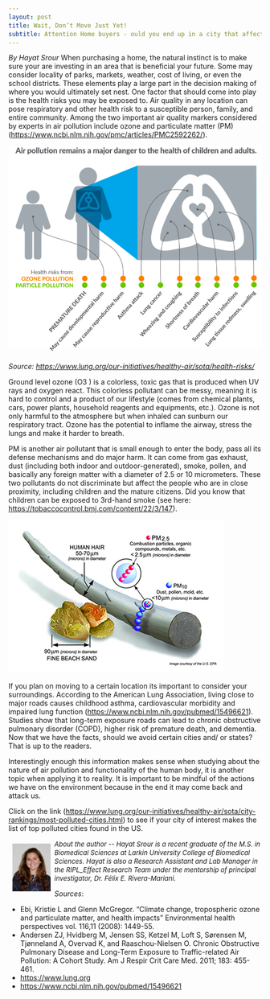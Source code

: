 ```yaml
---
layout: post
title: Wait, Don’t Move Just Yet!
subtitle: Attention Home buyers - ould you end up in a city that affects your health?
---
```


*By Hayat Srour*
When purchasing a home, the natural instinct is to make sure your are investing in an area that is beneficial your future. Some may consider locality of parks, markets, weather, cost of living, or even the school districts. These elements play a large part in the decision making of where you would ultimately set nest. One factor that should come into play is the health risks you may be exposed to. Air quality in any location can pose respiratory and other health risk  to a susceptible person, family, and entire community. Among the two important air quality markers considered by experts in air pollution include ozone and particulate matter (PM) (https://www.ncbi.nlm.nih.gov/pmc/articles/PMC2592262/). 

<img src="/img/airpollution-hayatpost.png" alt="Danger of Air Pollution" class="inline"/>

*Source: https://www.lung.org/our-initiatives/healthy-air/sota/health-risks/*

Ground level ozone (O3 ) is a colorless, toxic gas that is produced when UV rays and oxygen react. This colorless pollutant can be messy, meaning it is hard to control and a product of our lifestyle (comes from chemical plants, cars, power plants, household reagents and equipments, etc.). Ozone is not only harmful to the atmosphere but when inhaled can sunburn our respiratory tract. Ozone has the potential to inflame the airway, stress the lungs and make it harder to breath. 

PM is another air pollutant that is small enough to enter the body, pass all its defense mechanisms and do major harm. It can come from gas exhaust, dust (including both indoor and outdoor-generated), smoke, pollen, and basically any foreign matter with a diameter of 2.5 or 10 micrometers. These two pollutants do not discriminate but affect the people who are in close proximity, including children and the mature citizens. Did you know that children can be exposed to 3rd-hand smoke (see here: https://tobaccocontrol.bmj.com/content/22/3/147). 

<img src="/img/lungs-air-pollution-hayatblog.png" alt="Danger of Air Pollution" class="inline"/>

If you plan on moving to a certain location its important to consider your surroundings.  According to the American Lung Association, living close to major roads causes childhood asthma, cardiovascular morbidity and impaired lung function (https://www.ncbi.nlm.nih.gov/pubmed/15496621). Studies show that long-term exposure roads can lead to chronic obstructive pulmonary disorder (COPD), higher risk of premature death, and dementia. Now that we have the facts, should we avoid certain cities and/ or states? That is up to the readers. 

Interestingly enough this information makes sense when studying about the nature of air pollution and functionality of the human body, it is another topic when applying it to reality. It is important to be mindful of the actions we have on the environment because in the end it may come back and attack us.

Click on the link (https://www.lung.org/our-initiatives/healthy-air/sota/city-rankings/most-polluted-cities.html) to see if your city of interest makes the list of top polluted cities found in the US.

<img src="/img/Hayat.jpg" alt="Hayat Srour" align="left" style="width: 15%; height: 15%; margin:8px">
<font size="2"><i>About the author -- Hayat Srour is a recent graduate of the M.S. in Biomedical Sciences at Larkin University College of Biomedical Sciences. Hayat is also a Research Assistant and Lab Manager in the RIPL_Effect Research Team under the mentorship of principal investigator, Dr. Félix E. Rivera-Mariani.</i></font>


*Sources*: 
- Ebi, Kristie L and Glenn McGregor. “Climate change, tropospheric ozone and particulate matter, and health impacts” Environmental health perspectives vol. 116,11 (2008): 1449-55.
- Andersen ZJ, Hvidberg M, Jensen SS, Ketzel M, Loft S, Sørensen M, Tjønneland A, Overvad K, and Raaschou-Nielsen O. Chronic Obstructive Pulmonary Disease and Long-Term Exposure to Traffic-related Air Pollution: A Cohort Study. Am J Respir Crit Care Med. 2011; 183: 455-461.
- https://www.lung.org
- https://www.ncbi.nlm.nih.gov/pubmed/15496621
